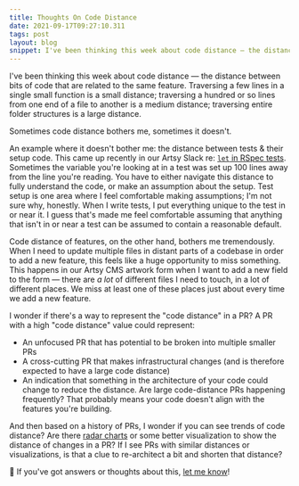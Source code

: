 ```yaml
---
title: Thoughts On Code Distance
date: 2021-09-17T09:27:10.311
tags: post
layout: blog
snippet: I've been thinking this week about code distance — the distance between bits of code that are related to the same feature. I wonder if there's a good metric for this?
---
```


I've been thinking this week about code distance — the distance between bits of code that are related to the same feature. Traversing a few lines in a single small function is a small distance; traversing a hundred or so lines from one end of a file to another is a medium distance; traversing entire folder structures is a large distance.

Sometimes code distance bothers me, sometimes it doesn't.

An example where it doesn't bother me: the distance between tests & their setup code. This came up recently in our Artsy Slack re: [`let` in RSpec tests][let-context-article]. Sometimes the variable you're looking at in a test was set up 100 lines away from the line you're reading. You have to either navigate this distance to fully understand the code, or make an assumption about the setup. Test setup is one area where I feel comfortable making assumptions; I'm not sure why, honestly. When I write tests, I put everything unique to the test in or near it. I guess that's made me feel comfortable assuming that anything that isn't in or near a test can be assumed to contain a reasonable default.

Code distance of features, on the other hand, bothers me tremendously. When I need to update multiple files in distant parts of a codebase in order to add a new feature, this feels like a huge opportunity to miss something. This happens in our Artsy CMS artwork form when I want to add a new field to the form — there are _a lot_ of different files I need to touch, in a lot of different places. We miss at least one of these places just about every time we add a new feature.

I wonder if there's a way to represent the "code distance" in a PR? A PR with a high "code distance" value could represent:

- An unfocused PR that has potential to be broken into multiple smaller PRs
- A cross-cutting PR that makes infrastructural changes (and is therefore expected to have a large code distance)
- An indication that something in the architecture of your code could change to reduce the distance. Are large code-distance PRs happening frequently? That probably means your code doesn't align with the features you're building.

And then based on a history of PRs, I wonder if you can see trends of code distance? Are there [radar charts][radar-chart] or some better visualization to show the distance of changes in a PR? If I see PRs with similar distances or visualizations, is that a clue to re-architect a bit and shorten that distance?

🤷 If you've got answers or thoughts about this, [let me know](https://twitter.com/pepopowitz/status/1438879983691239425)!

[let-context-article]: https://www.stevenhicks.me/blog/2021/09/what-javascript-tests-could-learn-from-rspec/
[radar-chart]: https://en.wikipedia.org/wiki/Radar_chart

